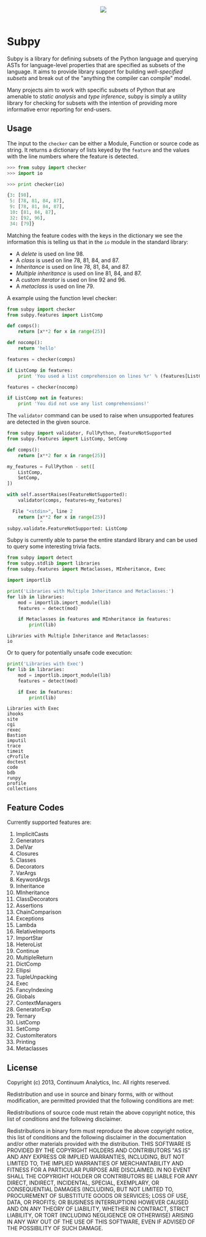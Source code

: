 <p align="center" style="padding: 20px">
<img src="https://raw.github.com/sdiehl/subpy/master/logo_sml.png">
</p>

Subpy
=====

Subpy is a library for defining subsets of the Python language
and querying ASTs for language-level properties that are
specified as subsets of the language. It aims to provide library
support for building *well-specified subsets* and break out of
the "anything the compiler can compile" model.

Many projects aim to work with specific subsets of Python that
are amenable to *static analysis* and *type inference*, subpy is
simply a utility library for checking for subsets with the
intention of providing more informative error reporting for
end-users.

Usage
-----

The input to the ``checker`` can be either a Module, Function or
source code as string. It returns a dictionary of lists keyed by
the ``feature`` and the values with the line numbers where the
feature is detected. 

```python
>>> from subpy import checker
>>> import io

>>> print checker(io)

{3: [98],
 5: [78, 81, 84, 87],
 9: [78, 81, 84, 87],
 10: [81, 84, 87],
 32: [92, 96],
 34: [79]}
```

Matching the feature codes with the keys in the dictionary we see
the information this is telling us that in the ``io`` module in
the standard library:

* A *delete* is used on line 98.
* A *class* is used on line 78, 81, 84, and 87.
* *Inheritance* is used on line 78, 81, 84, and 87.
* *Multiple inheritance* is used on line 81, 84, and 87.
* A *custom iterator* is used on line 92 and 96.
* A *metaclass* is used on line 79.

A example using the function level checker:

```python
from subpy import checker
from subpy.features import ListComp

def comps():
    return [x**2 for x in range(25)]

def nocomp():
    return 'hello'

features = checker(comps)

if ListComp in features:
    print 'You used a list comprehension on lines %r' % (features[ListComp])

features = checker(nocomp)

if ListComp not in features:
    print 'You did not use any list comprehensions!'

```

The ``validator`` command can be used to raise when unsupported
features are detected in the given source.

```python
from subpy import validator, FullPython, FeatureNotSupported
from subpy.features import ListComp, SetComp

def comps():
    return [x**2 for x in range(25)]

my_features = FullPython - set([
    ListComp,
    SetComp,
])

with self.assertRaises(FeatureNotSupported):
    validator(comps, features=my_features)
```

```python
  File "<stdin>", line 2
    return [x**2 for x in range(25)]
            ^
subpy.validate.FeatureNotSupported: ListComp
```

Subpy is currently able to parse the entire standard library and
can be used to query some interesting trivia facts.

```python
from subpy import detect
from subpy.stdlib import libraries
from subpy.features import Metaclasses, MInheritance, Exec

import importlib

print('Libraries with Multiple Inheritance and Metaclasses:')
for lib in libraries:
    mod = importlib.import_module(lib)
    features = detect(mod)

    if Metaclasses in features and MInheritance in features:
        print(lib)

```

```
Libraries with Multiple Inheritance and Metaclasses:
io
```

Or to query for potentially unsafe code execution:

```python
print('Libraries with Exec')
for lib in libraries:
    mod = importlib.import_module(lib)
    features = detect(mod)

    if Exec in features:
        print(lib)
```

```
Libraries with Exec
ihooks
site
cgi
rexec
Bastion
imputil
trace
timeit
cProfile
doctest
code
bdb
runpy
profile
collections
```

Feature Codes
-------------

Currently supported features are:

1. ImplicitCasts
1. Generators
1. DelVar
1. Closures
1. Classes
1. Decorators
1. VarArgs
1. KeywordArgs
1. Inheritance
1. MInheritance
1. ClassDecorators
1. Assertions
1. ChainComparison
1. Exceptions
1. Lambda
1. RelativeImports
1. ImportStar
1. HeteroList
1. Continue
1. MultipleReturn
1. DictComp
1. Ellipsi
1. TupleUnpacking
1. Exec
1. FancyIndexing
1. Globals
1. ContextManagers
1. GeneratorExp
1. Ternary
1. ListComp
1. SetComp
1. CustomIterators
1. Printing
1. Metaclasses


License
-------

Copyright (c) 2013, Continuum Analytics, Inc.
All rights reserved.

Redistribution and use in source and binary forms, with or without
modification, are permitted provided that the following conditions are
met:

Redistributions of source code must retain the above copyright notice,
this list of conditions and the following disclaimer.

Redistributions in binary form must reproduce the above copyright
notice, this list of conditions and the following disclaimer in the
documentation and/or other materials provided with the distribution.
THIS SOFTWARE IS PROVIDED BY THE COPYRIGHT HOLDERS AND CONTRIBUTORS
"AS IS" AND ANY EXPRESS OR IMPLIED WARRANTIES, INCLUDING, BUT NOT
LIMITED TO, THE IMPLIED WARRANTIES OF MERCHANTABILITY AND FITNESS FOR
A PARTICULAR PURPOSE ARE DISCLAIMED. IN NO EVENT SHALL THE COPYRIGHT
HOLDER OR CONTRIBUTORS BE LIABLE FOR ANY DIRECT, INDIRECT, INCIDENTAL,
SPECIAL, EXEMPLARY, OR CONSEQUENTIAL DAMAGES (INCLUDING, BUT NOT
LIMITED TO, PROCUREMENT OF SUBSTITUTE GOODS OR SERVICES; LOSS OF USE,
DATA, OR PROFITS; OR BUSINESS INTERRUPTION) HOWEVER CAUSED AND ON ANY
THEORY OF LIABILITY, WHETHER IN CONTRACT, STRICT LIABILITY, OR TORT
(INCLUDING NEGLIGENCE OR OTHERWISE) ARISING IN ANY WAY OUT OF THE USE
OF THIS SOFTWARE, EVEN IF ADVISED OF THE POSSIBILITY OF SUCH DAMAGE.
